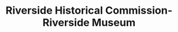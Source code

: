 ---
layout: repo
title: "Riverside Historical Commission-Riverside Museum"
id: 15654
permalink: repos/15654/
---